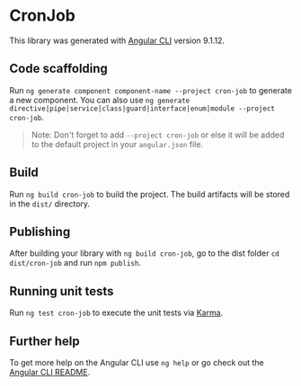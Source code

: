 # CronJob

This library was generated with [Angular CLI](https://github.com/angular/angular-cli) version 9.1.12.

## Code scaffolding

Run `ng generate component component-name --project cron-job` to generate a new component. You can also use `ng generate directive|pipe|service|class|guard|interface|enum|module --project cron-job`.
> Note: Don't forget to add `--project cron-job` or else it will be added to the default project in your `angular.json` file. 

## Build

Run `ng build cron-job` to build the project. The build artifacts will be stored in the `dist/` directory.

## Publishing

After building your library with `ng build cron-job`, go to the dist folder `cd dist/cron-job` and run `npm publish`.

## Running unit tests

Run `ng test cron-job` to execute the unit tests via [Karma](https://karma-runner.github.io).

## Further help

To get more help on the Angular CLI use `ng help` or go check out the [Angular CLI README](https://github.com/angular/angular-cli/blob/master/README.md).
